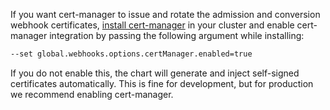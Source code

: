 If you want cert-manager to issue and rotate the admission and conversion webhook certificates, [install cert-manager](/mesh/cert-manager/) in your cluster and enable cert-manager integration by passing the following argument while installing: 

```bash
--set global.webhooks.options.certManager.enabled=true
```

If you do not enable this, the chart will generate and inject self-signed certificates automatically. This is fine for development, but for production we recommend enabling cert-manager.